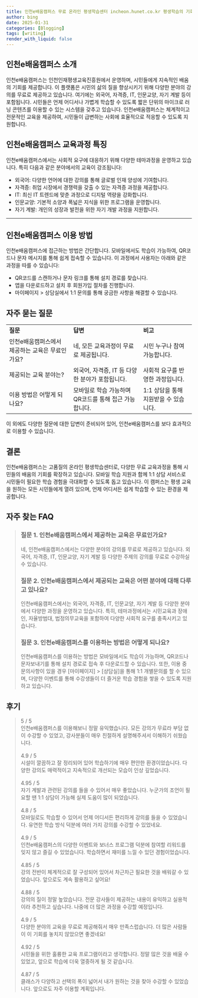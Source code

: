```yaml
---
title: 인천e배움캠퍼스 무료 온라인 평생학습센터 incheon.hunet.co.kr 평생학습의 기회
author: bing
date: 2025-01-31
categories: [Blogging]
tags: [writing]
render_with_liquid: false
---
```



<h2 id='인천e배움캠퍼스_소개'>인천e배움캠퍼스 소개</h2>

<p>인천e배움캠퍼스는 인천인재평생교육진흥원에서 운영하며, 시민들에게 지속적인 배움의 기회를 제공합니다. 이 플랫폼은 시민의 삶의 질을 향상시키기 위해 다양한 분야의 강의를 무료로 제공하고 있습니다. 여기에는 외국어, 자격증, IT, 인문교양, 자기 계발 등이 포함됩니다. 시민들은 언제 어디서나 가볍게 학습할 수 있도록 짧은 단위의 마이크로 러닝 콘텐츠를 이용할 수 있는 시스템을 갖추고 있습니다. 인천e배움캠퍼스는 체계적이고 전문적인 교육을 제공하여, 시민들이 급변하는 사회에 효율적으로 적응할 수 있도록 지원합니다.</p>

<h2 id='교육과정_특징'>인천e배움캠퍼스 교육과정 특징</h2>

<p>인천e배움캠퍼스에서는 사회적 요구에 대응하기 위해 다양한 테마과정을 운영하고 있습니다. 특히 다음과 같은 분야에서의 교육이 강조됩니다:</p>

<ul>
    <li>외국어: 다양한 언어에 대한 강의를 통해 글로벌 인재 양성에 기여합니다.</li>
    <li>자격증: 취업 시장에서 경쟁력을 갖출 수 있는 자격증 과정을 제공합니다.</li>
    <li>IT: 최신 IT 트렌드에 맞춘 과정으로 디지털 역량을 강화합니다.</li>
    <li>인문교양: 기본적 소양과 폭넓은 지식을 위한 프로그램을 운영합니다.</li>
    <li>자기 계발: 개인의 성장과 발전을 위한 자기 개발 과정을 지원합니다.</li>
</ul>

<hr />

<h2 id='이용_방법'>인천e배움캠퍼스 이용 방법</h2>

<p>인천e배움캠퍼스에 접근하는 방법은 간단합니다. 모바일에서도 학습이 가능하여, QR코드나 문자 메시지를 통해 쉽게 접속할 수 있습니다. 이 과정에서 사용자는 아래와 같은 과정을 따를 수 있습니다:</p>

<ul>
    <li>QR코드를 스캔하거나 문자 링크를 통해 설치 경로를 찾습니다.</li>
    <li>앱을 다운로드하고 설치 후 회원가입 절차를 진행합니다.</li>
    <li>마이페이지 > 상담실에서 1:1 문의를 통해 궁금한 사항을 해결할 수 있습니다.</li>
</ul>

<h2 id='자주_묻는_질문'>자주 묻는 질문</h2>

<table>
    <tr>
        <td><b>질문</b></td>
        <td><b>답변</b></td>
        <td><b>비고</b></td>
    </tr>
    <tr>
        <td>인천e배움캠퍼스에서 제공하는 교육은 무료인가요?</td>
        <td>네, 모든 교육과정이 무료로 제공됩니다.</td>
        <td>시민 누구나 참여 가능합니다.</td>
    </tr>
    <tr>
        <td>제공되는 교육 분야는?</td>
        <td>외국어, 자격증, IT 등 다양한 분야가 포함됩니다.</td>
        <td>사회적 요구를 반영한 과정입니다.</td>
    </tr>
    <tr>
        <td>이용 방법은 어떻게 되나요?</td>
        <td>모바일로 학습 가능하며 QR코드를 통해 접근 가능합니다.</td>
        <td>1:1 상담을 통해 지원받을 수 있습니다.</td>
    </tr>
</table>

<p>이 외에도 다양한 질문에 대한 답변이 준비되어 있어, 인천e배움캠퍼스를 보다 효과적으로 이용할 수 있습니다.</p>

<h2 id='결론'>결론</h2>

<p>인천e배움캠퍼스는 고품질의 온라인 평생학습센터로, 다양한 무료 교육과정을 통해 시민들의 배움의 기회를 확장하고 있습니다. 모바일 학습 지원과 함께 1:1 상담 서비스로 시민들이 필요한 학습 경험을 극대화할 수 있도록 돕고 있습니다. 이 캠퍼스는 평생 교육을 원하는 모든 시민들에게 열려 있으며, 언제 어디서든 쉽게 학습할 수 있는 환경을 제공합니다.</p>


<h2 id='자주_찾는_FAQ'>자주 찾는 FAQ</h2>
<div itemscope="" itemtype="https://schema.org/FAQPage"> 
<blockquote> 
<div itemscope="" itemprop="mainEntity" itemtype="https://schema.org/Question"> 
<h3 itemprop="name">질문 1. 인천e배움캠퍼스에서 제공하는 교육은 무료인가요?</h3> 
<div itemscope="" itemprop="acceptedAnswer" itemtype="https://schema.org/Answer"> 
<span itemprop="text"> 
<p>네, 인천e배움캠퍼스에서는 다양한 분야의 강의를 무료로 제공하고 있습니다. 외국어, 자격증, IT, 인문교양, 자기 계발 등 다양한 주제의 강의를 무료로 수강하실 수 있습니다.</p> 
</span> 
</div> 
</div> 
<div itemscope="" itemprop="mainEntity" itemtype="https://schema.org/Question"> 
<h3 itemprop="name">질문 2. 인천e배움캠퍼스에서 제공되는 교육은 어떤 분야에 대해 다루고 있나요?</h3> 
<div itemscope="" itemprop="acceptedAnswer" itemtype="https://schema.org/Answer"> 
<span itemprop="text"> 
<p>인천e배움캠퍼스에서는 외국어, 자격증, IT, 인문교양, 자기 계발 등 다양한 분야에서 다양한 과정을 운영하고 있습니다. 특히, 테마과정에서는 시민교육과 장애인, 자율방범대, 법정의무교육을 포함하여 다양한 사회적 요구를 충족시키고 있습니다.</p> 
</span> 
</div> 
</div> 
<div itemscope="" itemprop="mainEntity" itemtype="https://schema.org/Question"> 
<h3 itemprop="name">질문 3. 인천e배움캠퍼스를 이용하는 방법은 어떻게 되나요?</h3> 
<div itemscope="" itemprop="acceptedAnswer" itemtype="https://schema.org/Answer"> 
<span itemprop="text"> 
<p>인천e배움캠퍼스를 이용하는 방법은 모바일에서도 학습이 가능하며, QR코드나 문자보내기를 통해 설치 경로로 접속 후 다운로드할 수 있습니다. 또한, 이용 중 문의사항이 있을 경우 [마이페이지] > [상담실]을 통해 1:1 개별문의를 할 수 있으며, 다양한 이벤트를 통해 수강생들이 더 즐거운 학습 경험을 쌓을 수 있도록 지원하고 있습니다.</p> 
</span> 
</div> 
</div> 
</blockquote> 
</div>
<h2 id='후기'>후기</h2>
<div itemscope itemtype="https://schema.org/Product">
  <blockquote>
  <div itemprop="review" itemscope itemtype="https://schema.org/Review">
      <div itemprop="reviewRating" itemscope itemtype="https://schema.org/Rating"> <span itemprop="ratingValue">5</span> / <span itemprop="bestRating">5</span> </div>
      <span itemprop="reviewBody">인천e배움캠퍼스를 이용해보니 정말 유익했습니다. 모든 강의가 무료라 부담 없이 수강할 수 있었고, 강사분들이 매우 친절하게 설명해주셔서 이해하기 쉬웠습니다.</span>
  </div>
  <br>
  <div itemprop="review" itemscope itemtype="https://schema.org/Review">
      <div itemprop="reviewRating" itemscope itemtype="https://schema.org/Rating"> <span itemprop="ratingValue">4.9</span> / <span itemprop="bestRating">5</span> </div>
      <span itemprop="reviewBody">시설이 깔끔하고 잘 정리되어 있어 학습하기에 매우 편안한 환경이었습니다. 다양한 강의도 매력적이고 지속적으로 개선되는 모습이 인상 깊었습니다.</span>
  </div>
  <br>
  <div itemprop="review" itemscope itemtype="https://schema.org/Review">
      <div itemprop="reviewRating" itemscope itemtype="https://schema.org/Rating"> <span itemprop="ratingValue">4.95</span> / <span itemprop="bestRating">5</span> </div>
      <span itemprop="reviewBody">자기 계발과 관련된 강의를 들을 수 있어서 매우 좋았습니다. 누군가의 조언이 필요할 땐 1:1 상담이 가능해 실제 도움이 많이 되었습니다.</span>
  </div>
  <br>
  <div itemprop="review" itemscope itemtype="https://schema.org/Review">
      <div itemprop="reviewRating" itemscope itemtype="https://schema.org/Rating"> <span itemprop="ratingValue">4.8</span> / <span itemprop="bestRating">5</span> </div>
      <span itemprop="reviewBody">모바일로도 학습할 수 있어서 언제 어디서든 편리하게 강의를 들을 수 있었습니다. 유연한 학습 방식 덕분에 여러 가지 강의를 수강할 수 있었네요.</span>
  </div>
  <br>
  <div itemprop="review" itemscope itemtype="https://schema.org/Review">
      <div itemprop="reviewRating" itemscope itemtype="https://schema.org/Rating"> <span itemprop="ratingValue">4.9</span> / <span itemprop="bestRating">5</span> </div>
      <span itemprop="reviewBody">인천e배움캠퍼스의 다양한 이벤트와 보너스 프로그램 덕분에 참여할 리워드를 잊지 않고 즐길 수 있었습니다. 학습하면서 재미를 느낄 수 있던 경험이었습니다.</span>
  </div>
  <br>
  <div itemprop="review" itemscope itemtype="https://schema.org/Review">
      <div itemprop="reviewRating" itemscope itemtype="https://schema.org/Rating"> <span itemprop="ratingValue">4.85</span> / <span itemprop="bestRating">5</span> </div>
      <span itemprop="reviewBody">강의 전반이 체계적으로 잘 구성되어 있어서 차근차근 필요한 것을 배워갈 수 있었습니다. 앞으로도 계속 활용하고 싶어요!</span>
  </div>
  <br>
  <div itemprop="review" itemscope itemtype="https://schema.org/Review">
      <div itemprop="reviewRating" itemscope itemtype="https://schema.org/Rating"> <span itemprop="ratingValue">4.88</span> / <span itemprop="bestRating">5</span> </div>
      <span itemprop="reviewBody">강의의 질이 정말 높았습니다. 전문 강사들이 제공하는 내용이 유익하고 실용적이라 추천하고 싶습니다. 나중에 더 많은 과정을 수강할 예정입니다.</span>
  </div>
  <br>
  <div itemprop="review" itemscope itemtype="https://schema.org/Review">
      <div itemprop="reviewRating" itemscope itemtype="https://schema.org/Rating"> <span itemprop="ratingValue">4.9</span> / <span itemprop="bestRating">5</span> </div>
      <span itemprop="reviewBody">다양한 분야의 교육을 무료로 제공해줘서 매우 만족스럽습니다. 더 많은 사람들이 이 기회를 놓치지 않았으면 좋겠네요!</span>
  </div>
  <br>
  <div itemprop="review" itemscope itemtype="https://schema.org/Review">
      <div itemprop="reviewRating" itemscope itemtype="https://schema.org/Rating"> <span itemprop="ratingValue">4.92</span> / <span itemprop="bestRating">5</span> </div>
      <span itemprop="reviewBody">시민들을 위한 훌륭한 교육 프로그램이라고 생각합니다. 정말 많은 것을 배울 수 있었고, 앞으로 학습에 더욱 열중하게 될 것 같습니다.</span>
  </div>
  <br>
  <div itemprop="review" itemscope itemtype="https://schema.org/Review">
      <div itemprop="reviewRating" itemscope itemtype="https://schema.org/Rating"> <span itemprop="ratingValue">4.87</span> / <span itemprop="bestRating">5</span> </div>
      <span itemprop="reviewBody">클래스가 다양하고 선택의 폭이 넓어서 내가 원하는 것을 찾아 수강할 수 있었습니다. 앞으로도 자주 이용할 계획입니다.</span>
  </div>
  </blockquote>
</div>
